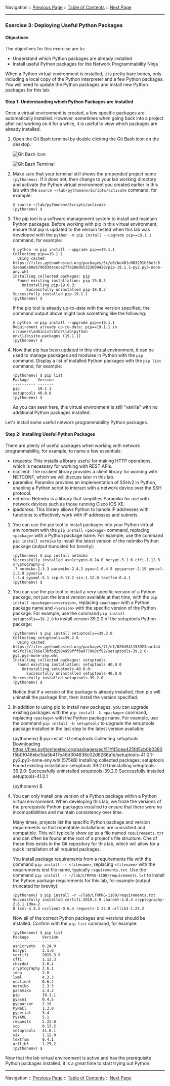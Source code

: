 Navigation :: [Previous Page](LTRPRG-1100-02b3-Python-Ex2.md) :: [Table of Contents](LTRPRG-1100-00-Intro.md#table-of-contents) :: [Next Page](LTRPRG-1100-02b5-Python-Ex4.md)

---

### Exercise 3: Deploying Useful Python Packages

#### Objectives

The objectives for this exercise are to:

* Understand which Python packages are already installed
* Install useful Python packages for the Network Programmability Ninja

When a Python virtual environment is installed, it is pretty bare bones, only including a local copy of the Python 
interpreter and a few Python packages.  You will need to update the Python packages and install new Python packages 
for this lab.

#### Step 1: Understanding which Python Packages are Installed

Once a virtual environment is created, a few specific packages are automatically installed. However, sometimes when 
going back into a project after not working on it for a while, it is useful to view which packages are already 
installed.

1.  Open the Git Bash terminal by double clicking the Git Bash icon on the desktop:
    
    ![Git Bash Icon](assets/GitBash-Icon.png)
    
    ![Git Bash Terminal](assets/GitBash-Term.png)

2.  Make sure that your terminal still shows the prepended project name `(pythonenv)`. If it does not, then change to
your lab working directory and activate the Python virtual environment you created earlier in this lab with the
`source ~/lab/pythonenv/Scripts/activate` command, for example:
    
    ```
    $ source ~/lab/pythonenv/Scripts/activate
    (pythonenv) $
    ```

3. The pip tool is a software management system to install and maintain Python packages.  Before working with pip
in this virtual environment, ensure that pip is updated to the version tested when this lab was developed 
with the `python -m pip install --upgrade pip==19.1.1` command, for example: 
    
    ```
    $ python -m pip install --upgrade pip==19.1.1
    Collecting pip==19.1.1
      Using cached https://files.pythonhosted.org/packages/5c/e0/be401c003291b56efc5
    5aeba6a80ab790d3d4cece2778288d65323009420/pip-19.1.1-py2.py3-none-any.whl
    Installing collected packages: pip
      Found existing installation: pip 19.0.3
        Uninstalling pip-19.0.3:
          Successfully uninstalled pip-19.0.3
    Successfully installed pip-19.1.1
    (pythonenv) $
    ```
    
    If the pip tool is already up-to-date with the version specified, the command output above might look something 
    like the following:
    
     ```
    $ python -m pip install --upgrade pip==19.1.1
    Requirement already up-to-date: pip==19.1.1 in c:\users\administrator\lab\python
    env\lib\site-packages (19.1.1)
    (pythonenv) $
    ```

4. Now that pip has been updated in this virtual environment, it can be used to manage packages and modules in 
Python with the `pip` command.  Display a list of installed Python packages with the `pip list` command, for example:
    
    ```
    (pythonenv) $ pip list
    Package    Version
    ---------- -------
    pip        19.1.1
    setuptools 40.8.0
    (pythonenv) $
    ```
    
    As you can seen here, this virtual environment is still "vanilla" with no additional Python packages installed.
    
Let's install some useful network programmability Python packages.

#### Step 2: Installing Useful Python Packages

There are plenty of useful packages when working with network programmability, for example, to name a few essentials:

* requests: This installs a library useful for making HTTP operations, which is necessary for working with REST APIs.
* ncclient: The ncclient library provides a client library for working with NETCONF, which we will discuss later in 
this lab.
* paramiko: Paramiko provides an implementation of SSHv2 in Python, enabling a Python script to interact with a 
network device over the SSH protocol.
* netmiko: Netmiko is a library that simplifies Paramiko for use with network devices such as those running Cisco 
IOS XE.
* ipaddress: This library allows Python to handle IP addresses with functions to effectively work with IP addresses and 
subnets.

1. You can use the pip tool to install packages into your Python virtual environment with the 
`pip install <package>` command, replacing `<package>` with a Python package name.  For example, use the command
`pip install netmiko` to install the latest version of the netmiko Python package (output truncated for brevity):
    
    ```
    (pythonenv) $ pip install netmiko
    Successfully installed asn1crypto-0.24.0 bcrypt-3.1.6 cffi-1.12.3 cryptography-2
    .7 netmiko-2.3.3 paramiko-2.4.2 pyasn1-0.4.5 pycparser-2.19 pynacl-1.3.0 pyseria
    l-3.4 pyyaml-5.1 scp-0.13.2 six-1.12.0 textfsm-0.4.1
    (pythonenv) $
    ```

2. You can use the pip tool to install a very specific version of a Python package, not just the latest version 
available at that time, with the `pip install <package>==<version>`, replacing `<package>` with a Python package name
and `<version>` with the specific version of the Python package.  For example, use the command 
`pip install setuptools==39.2.0` to install version 39.2.0 of the setuptools Python package:
        
    ```
    (pythonenv) $ pip install setuptools==39.2.0
    Collecting setuptools==39.2.0
      Using cached https://files.pythonhosted.org/packages/7f/e1/820d941153923aac1d4
    9d7fc37e17b6e73bfbd2904959fffbad77900cf92/setuptools-39.2.0-py2.py3-none-any.whl
    Installing collected packages: setuptools
      Found existing installation: setuptools 40.8.0
        Uninstalling setuptools-40.8.0:
          Successfully uninstalled setuptools-40.8.0
    Successfully installed setuptools-39.2.0
    (pythonenv) $
    ```
    
    Notice that if a version of the package is already installed, then pip will uninstall the package first, then 
    install the version specified.

3. In addition to using pip to install new packages, you can upgrade existing packages with the
`pip install -U <package>` command, replacing `<package>` with the Python package name.  For example, use the 
command `pip install -U setuptools` to upgrade the setuptools package installed in the last step to the latest version 
available:
    
    (pythonenv) $ pip install -U setuptools
    Collecting setuptools
      Downloading https://files.pythonhosted.org/packages/ec/51/f45cea425fd5cb0b0380
    f5b0f048ebc1da5b417e48d304838c02d6288a1e/setuptools-41.0.1-py2.py3-none-any.whl
    (575kB)
    Installing collected packages: setuptools
      Found existing installation: setuptools 39.2.0
        Uninstalling setuptools-39.2.0:
          Successfully uninstalled setuptools-39.2.0
    Successfully installed setuptools-41.0.1

    (pythonenv) $

4. You can only install one version of a Python package within a Python virtual environment.  When developing this 
lab, we froze the versions of the prerequisite Python packages installed to ensure that there were no 
incompatibilities and maintain consistency over time.
    
    Many times, projects list the specific Python package and version requirements so that repeatable installations are 
    consistent and compatible. This will typically show up as a file named `requirements.txt` and can often be found 
    at the root of a project's file structure. One of these files exists in the Git repository for this lab, which 
    will allow for a quick installation of all required packages.
    
    You install package requirements from a requirements file with the command `pip install -r <filename>`, replacing
    `<filename>` with the requirements test file name, typically `requirements.txt`.  Use the command
    `pip install -r ~/lab/LTRPRG-1100/requirements.txt` to install the Python package requirements for this lab, for 
    example (output truncated for brevity):
    
    ```
    (pythonenv) $ pip install -r ~/lab/LTRPRG-1100/requirements.txt
    Successfully installed certifi-2019.3.9 chardet-3.0.4 cryptography-2.6.1 idna-2.
    8 lxml-4.3.3 ncclient-0.6.4 requests-2.22.0 urllib3-1.25.2
    ```
    
    Now all of the correct Python packages and versions should be installed. Confirm with the `pip list` command, for
    example:
    
    ```
    (pythonenv) $ pip list
    Package      Version
    ------------ --------
    asn1crypto   0.24.0
    bcrypt       3.1.6
    certifi      2019.3.9
    cffi         1.12.3
    chardet      3.0.4
    cryptography 2.6.1
    idna         2.8
    lxml         4.3.3
    ncclient     0.6.4
    netmiko      2.3.3
    paramiko     2.4.2
    pip          19.1.1
    pyasn1       0.4.5
    pycparser    2.19
    PyNaCl       1.3.0
    pyserial     3.4
    PyYAML       5.1
    requests     2.22.0
    scp          0.13.2
    setuptools   41.0.1
    six          1.12.0
    textfsm      0.4.1
    urllib3      1.25.2
    (pythonenv) $
    ```

Now that the lab virtual environment is active and has the prerequisite Python packages installed, it is a great time
to start trying out Python.

---

Navigation :: [Previous Page](LTRPRG-1100-02b3-Python-Ex2.md) :: [Table of Contents](LTRPRG-1100-00-Intro.md#table-of-contents) :: [Next Page](LTRPRG-1100-02b5-Python-Ex4.md)
